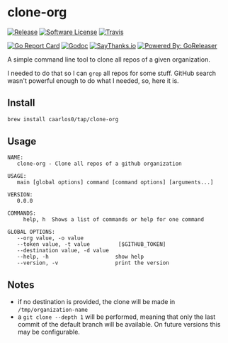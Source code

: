 # clone-org


[![Release](https://img.shields.io/github/release/caarlos0/clone-org.svg?style=flat-square)](https://github.com/caarlos0/clone-org/releases/latest)
[![Software License](https://img.shields.io/badge/license-MIT-brightgreen.svg?style=flat-square)](LICENSE.md)
[![Travis](https://img.shields.io/travis/caarlos0/clone-org.svg?style=flat-square)](https://travis-ci.org/caarlos0/clone-org)
<!-- [![Coverage Status](https://img.shields.io/coveralls/caarlos0/clone-org/master.svg?style=flat-square)](https://coveralls.io/github/caarlos0/clone-org?branch=master) -->
[![Go Report Card](https://goreportcard.com/badge/github.com/caarlos0/clone-org?style=flat-square)](https://goreportcard.com/report/github.com/caarlos0/clone-org)
[![Godoc](https://godoc.org/github.com/caarlos0/clone-org?status.svg&style=flat-square)](http://godoc.org/github.com/caarlos0/clone-org)
[![SayThanks.io](https://img.shields.io/badge/SayThanks.io-%E2%98%BC-1EAEDB.svg?style=flat-square)](https://saythanks.io/to/caarlos0)
[![Powered By: GoReleaser](https://img.shields.io/badge/powered%20by-goreleaser-green.svg?style=flat-square)](https://github.com/goreleaser)


A simple command line tool to clone all repos of a given organization.

I needed to do that so I can `grep` all repos for some stuff. GitHub search
wasn't powerful enough to do what I needed, so, here it is.

## Install

```sh
brew install caarlos0/tap/clone-org
```

## Usage

```
NAME:
   clone-org - Clone all repos of a github organization

USAGE:
   main [global options] command [command options] [arguments...]

VERSION:
   0.0.0

COMMANDS:
     help, h  Shows a list of commands or help for one command

GLOBAL OPTIONS:
   --org value, -o value
   --token value, -t value         [$GITHUB_TOKEN]
   --destination value, -d value
   --help, -h                     show help
   --version, -v                  print the version
```

## Notes

* if no destination is provided, the clone will be made in
`/tmp/organization-name`
* a `git clone --depth 1` will be performed, meaning that only the last commit
of the default branch will be available. On future versions this may be
configurable.
